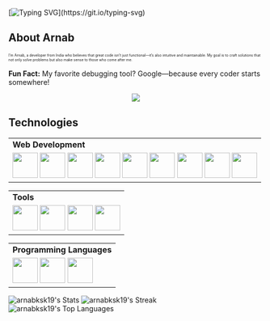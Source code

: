 [![Typing SVG](https://readme-typing-svg.herokuapp.com?font=Fira+Code&duration=2000&pause=2000&width=435&lines=%F0%9F%91%8B+Hello%2C+World!;Hi%2C+I'm+Arnab;Let%E2%80%99s+connect+and+collaborate!)](https://git.io/typing-svg)
## About Arnab

<p style="font-size:7px;">
I’m Arnab, a developer from India who believes that great code isn’t just functional—it’s also intuitive and maintainable. My goal is to craft solutions that not only solve problems but also make sense to those who come after me.
</p>
<p><strong>Fun Fact:</strong> My favorite debugging tool? Google—because every coder starts somewhere! </p>
<p align="center"><img src= 'https://capsule-render.vercel.app/api?type=rect&color=gradient&height=2.5'/></p>

## Technologies

<table>
<tr>
	<td><strong>Web Development</strong></td>
</tr>
<tr>
		<td>
      <img src="https://cdn.jsdelivr.net/gh/devicons/devicon@latest/icons/html5/html5-plain.svg" height='50px' />
      <img src="https://cdn.jsdelivr.net/gh/devicons/devicon@latest/icons/css3/css3-plain.svg" height='50px'/>
      <img src="https://cdn.jsdelivr.net/gh/devicons/devicon@latest/icons/javascript/javascript-plain.svg" height='50px'/>
      <img src="https://cdn.jsdelivr.net/gh/devicons/devicon@latest/icons/react/react-original.svg" height='50px'/>
      <img src="https://cdn.jsdelivr.net/gh/devicons/devicon@latest/icons/tailwindcss/tailwindcss-original.svg" height='50px'/>
      <img src="https://cdn.jsdelivr.net/gh/devicons/devicon@latest/icons/bootstrap/bootstrap-original.svg" height='50px'/>
      <img src="https://cdn.jsdelivr.net/gh/devicons/devicon@latest/icons/nodejs/nodejs-plain.svg" height='50px'/>
      <img src="https://cdn.jsdelivr.net/gh/devicons/devicon@latest/icons/express/express-original.svg" height='50px'/>
      <img src="https://cdn.jsdelivr.net/gh/devicons/devicon@latest/icons/mongodb/mongodb-plain.svg" height='50px'/>
    </td>

</table>

<table>

<td><strong>Tools</strong></td>
</tr>
<tr>
	<td>
    <img src="https://cdn.jsdelivr.net/gh/devicons/devicon@latest/icons/vscode/vscode-original.svg" height="50px"/>
    <img src="https://cdn.jsdelivr.net/gh/devicons/devicon@latest/icons/git/git-plain.svg" height='50px'/>
    <img src="https://cdn.jsdelivr.net/gh/devicons/devicon@latest/icons/neovim/neovim-original.svg" height="50px" />
    <img src="https://cdn.jsdelivr.net/gh/devicons/devicon@latest/icons/postman/postman-plain.svg" height="50px"/>

  </td>
</tr>

</table>

<table>

<td><strong>Programming Languages</strong></td>
</tr>
<tr>
	<td>
   <img src="https://cdn.jsdelivr.net/gh/devicons/devicon@latest/icons/java/java-original.svg" height="50px"/>
   <img src="https://cdn.jsdelivr.net/gh/devicons/devicon@latest/icons/python/python-plain.svg" height="50px"/>
   <img src="https://cdn.jsdelivr.net/gh/devicons/devicon@latest/icons/c/c-plain.svg" height="50px" />

  </td>
</tr>

</table>

![arnabksk19's Stats](https://github-readme-stats.vercel.app/api?username=arnabksk19&theme=tokyonight&show_icons=true&hide_border=true&count_private=true)
![arnabksk19's Streak](https://github-readme-streak-stats.herokuapp.com/?user=arnabksk19&theme=tokyonight&hide_border=true)
![arnabksk19's Top Languages](https://github-readme-stats.vercel.app/api/top-langs/?username=arnabksk19&theme=tokyonight&show_icons=true&hide_border=true&layout=compact)
